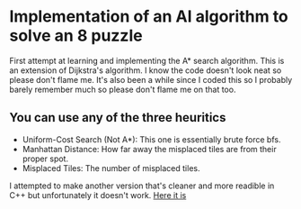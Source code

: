 # Implementation of an AI algorithm to solve an 8 puzzle

First attempt at learning and implementing the A* search algorithm. This is an extension of Dijkstra's algorithm. I know the code doesn't look neat so please don't flame me. It's also been a while since I coded this so I probably barely remember much so please don't flame me on that too.

## You can use any of the three heuritics

* Uniform-Cost Search (Not A*): This one is essentially brute force bfs.
* Manhattan Distance: How far away the misplaced tiles are from their proper spot.
* Misplaced Tiles: The number of misplaced tiles.

I attempted to make another version that's cleaner and more readible in C++ but unfortunately it doesn't work. [Here it is](https://github.com/jasonchu-dev/8_puz_cpp_version)
